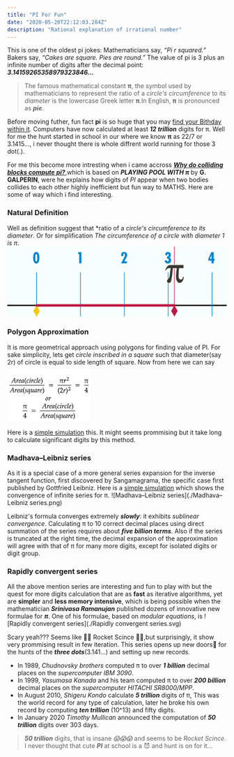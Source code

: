 ```yaml
---
title: "PI For Fun"
date: "2020-05-20T22:12:03.284Z"
description: "Rational explanation of irrational number"
---
```

This is one of the oldest pi jokes: Mathematicians say, *“Pi r squared.”* Bakers say, *“Cakes are square. Pies are round.”*
The value of pi is 3 plus an infinite number of digits after the decimal point: ***3.14159265358979323846…***
>The famous mathematical constant **π**, the symbol used by mathematicians to represent the ratio of a *circle's circumference* to its
>*diameter* is the lowercase Greek letter **π**.In English, **π** is pronounced as ***pie***.

Before moving futher, fun fact **pi** is so huge that you may [find your Bithday within it](https://www.angio.net/pi/).
Computers have now calculated at least ***12 trillion*** digits for π.
Well for me the hunt started in school in our where we know **π** as 22/7 or 3.1415..., i never thought there is whole diffrent world running for those 3 dot(.).


For me this become more intresting when i came accross [***Why do colliding blocks compute pi?***](https://www.youtube.com/watch?v=jsYwFizhncE&t=789s),which is based on ***PLAYING POOL WITH π*** by **G. GALPERIN**, were he explains how digits of *PI* appear when two bodies collides to each other highly inefficient but fun way to MATHS.
Here are some of way which i find interesting.

### Natural Definition
Well as definition suggest that *ratio of a *circle's circumference to its diameter*.
Or for simplification *The circumference of a circle with diameter 1 is π*. [![Rolling unit circle](./640px-Pi-unrolled-720.gif)](https://en.wikipedia.org/wiki/File:Pi-unrolled-720.gif#/media/File:Pi-unrolled-720.gif)

### Polygon Approximation
It is more geometrical approach using polygons for finding value of PI. 
For sake simplicity, lets get *circle inscribed in a square* such that diameter(say 2r) of circle is equal to side length of square.
Now from here we can say 
![Pi cal by area](./math-20200521.png)

Here is a [simple simulation](http://) this. It might seems prommising but it take long to calculate significant digits by this method.

### Madhava–Leibniz series
As it is a special case of a more general series expansion for the inverse tangent function, first discovered by Sangamagrama, the specific case first published by Gottfried Leibniz.
Here is a [simple simulation](http://) which shows the convergence of infinite series for π.
![Madhava–Leibniz series](./Madhava–Leibniz series.png)

Leibniz's formula converges extremely ***slowly***: it exhibits *sublinear convergence*. Calculating π to 10 correct decimal places using direct summation of the series requires about ***five billion terms***.
Also if the series is truncated at the right time, the decimal expansion of the approximation will agree with that of π for many more digits, except for isolated digits or digit group.

### Rapidly convergent series
All the above mention series are interesting and fun to play with but the quest for more digits calculation that are as **fast** as iterative algorithms, yet are **simpler** and **less memory intensive**, which is being possible when the mathematician ***Srinivasa Ramanujan*** published dozens of innovative new formulae for ***π***.
One of his formulae, based on *modular equations*, is
              ![Rapidly convergent series](./Rapidly convergent series.svg)

Scary yeah??? Seems like 🚀🚀 Rocket Scince 🚀🚀,but surprisingly, it show very prommising result in few iteration.
This series opens up new doors🚪 for the hunts of the ***three dots***(3.141...) and setting up new records.

- In 1989, *Chudnovsky brothers* computed π to over ***1 billion*** decimal places on the *supercomputer IBM 3090*.
- In 1999, *Yasumasa Kanada* and his team computed π to over ***200 billion*** decimal places on the *supercomputer HITACHI SR8000/MPP*.
- In August 2010, *Shigeru Kondo* calculate ***5 trillion*** digits of π, This was the world record for any type of calculation, later he broke his own record by computing ***ten trillion*** (10^13) and fifty digits.
- In January 2020 *Timothy Mullican* announced the computation of ***50 trillion*** digits over 303 days.

>***50 trillion*** digits, that is insane *😱😱😱* and seems to be *Rocket Scince*.
>I never thought that cute ***PI*** at school is a 😈 and hunt is on for it...
